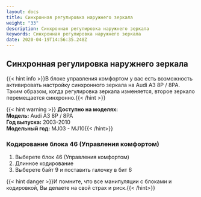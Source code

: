 ```yaml
---
layout: docs
title: Синхронная регулировка наружнего зеркала
weight: "33"
description: Синхронная регулировка наружнего зеркала
keywords: Синхронная регулировка наружнего зеркала
date: 2020-04-19T14:56:35.248Z
---
```

## Синхронная регулировка наружнего зеркала

{{< hint info >}}В блоке управления комфортом у вас есть возможность активировать настройку синхронного зеркала на Audi A3 8P / 8PA. Таким образом, когда регулировка зеркала изменяется, второе зеркало перемещается синхронно.{{< /hint >}}

{{< hint warning >}} **Доступно на моделях:**\
**Модель:** Audi A3 8P / 8PA\
**Год выпуска:** 2003-2010\
**Модельный год:** MJ03 - MJ10{{< /hint>}}

### **Кодирование блока 46 (Управления комфортом)**

1. Выберете блок 46 (Управления комфортом)
2. Длинное кодирование
3. Выберете байт 9 и поставить галочку в бит 6


{{< hint danger >}}И помните, что все манипуляции с блоками и кодировкой, Вы делаете на свой страх и риск.{{< /hint>}}